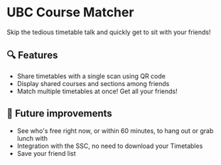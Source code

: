 # UBC Course Matcher
Skip the tedious timetable talk and quickly get to sit with your friends!
## 🔍 Features
* Share timetables with a single scan using QR code
* Display shared courses and sections among friends
* Match multiple timetables at once! Get all your friends!
## 🔭 Future improvements
* See who's free right now, or within 60 minutes, to hang out or grab lunch with
* Integration with the SSC, no need to download your Timetables
* Save your friend list